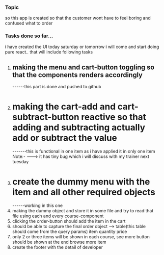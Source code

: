 ### Topic

so this app is created so that the customer wont have to feel boring and confused what to order

### Tasks done so far...

i have created the UI today
saturday or tomorrow i will come and start doing pure react..
that will include following tasks

1. ## making the menu and cart-button toggling so that the components renders accordingly
   ------this part is done and pushed to github
2. # making the cart-add and cart-subtract-button reactive so that adding and subtracting actually add or subtract the value
   -------this is functional in one item as i have applied it in only one item
   Note:- ---> it has tiny bug which i will discuss with my trainer next tuesday
3. # create the dummy menu with the item and all other required objects
   ------working in this one
4. making the dummy object and store it in some file and try to read that file using each and every course-component
5. clicking the order-button should add the item in the cart
6. should be able to capture the final order object
   --> table(this table should come from the query params)
   item quantity price
7. only 2 or three items will be shown in each course, see more button should be shown at the end browse more item
8. create the footer with the detail of developer
